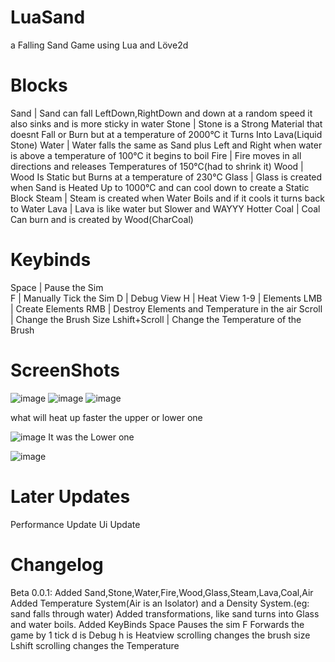 # LuaSand

a Falling Sand Game using Lua and Löve2d

# Blocks

Sand  | Sand can fall LeftDown,RightDown and down at a random speed it also sinks and is more sticky in water
Stone | Stone is a Strong Material that doesnt Fall or Burn but at a temperature of 2000°C it Turns Into Lava(Liquid Stone)
Water | Water falls the same as Sand plus Left and Right when water is above a temperature of 100°C it begins to boil
Fire  | Fire moves in all directions and releases Temperatures of 150°C(had to shrink it)
Wood  | Wood Is Static but Burns at a temperature of 230°C
Glass | Glass is created when Sand is Heated Up to 1000°C and can cool down to create a Static Block
Steam | Steam is created when Water Boils and if it cools it turns back to Water
Lava  | Lava is like water but Slower and WAYYY Hotter
Coal  | Coal Can burn and is created by Wood(CharCoal)

# Keybinds

Space         | Pause the Sim <br />
F             | Manually Tick the Sim
D             | Debug View
H             | Heat View
1-9           | Elements
LMB           | Create Elements
RMB           | Destroy Elements and Temperature in the air
Scroll        | Change the Brush Size
Lshift+Scroll | Change the Temperature of the Brush

# ScreenShots

![image](https://github.com/Flamejo9774/LuaSand/assets/88045266/0a59377c-a059-4566-8383-4511127ea24e)
![image](https://github.com/Flamejo9774/LuaSand/assets/88045266/6f0bc6be-5a74-4f16-b70c-ecdf9b8f2d5a)
![image](https://github.com/Flamejo9774/LuaSand/assets/88045266/07aeb577-0082-4bbb-833c-216b2f7e1572)

what will heat up faster the upper or lower one

![image](https://github.com/Flamejo9774/LuaSand/assets/88045266/f316d0a7-de39-4aed-a608-f9b0dcfebe86)
It was the Lower one

![image](https://github.com/Flamejo9774/LuaSand/assets/88045266/c69de2ae-85b4-4ae0-a1eb-861727fb03ca)

# Later Updates
Performance Update
Ui Update
# Changelog
Beta 0.0.1:
  Added Sand,Stone,Water,Fire,Wood,Glass,Steam,Lava,Coal,Air
  Added Temperature System(Air is an Isolator) and a Density System.(eg: sand falls through water)
  Added transformations, like sand turns into Glass and water boils.
  Added KeyBinds
  Space Pauses the sim
  F Forwards the game by 1 tick
  d is Debug
  h is Heatview
  scrolling changes the brush size
  Lshift scrolling changes the Temperature
